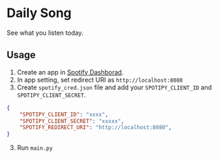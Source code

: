 # Daily Song

See what you listen today. 

## Usage

1. Create an app in [Spotify Dashborad](https://developer.spotify.com/dashboard/).
2. In app setting, set redirect URI as `http://localhost:8080`
3. Create `spotify_cred.json` file and add your `SPOTIPY_CLIENT_ID` and `SPOTIPY_CLIENT_SECRET`. 
```json
{
    "SPOTIPY_CLIENT_ID": "xxxx",
    "SPOTIPY_CLIENT_SECRET": "xxxxx",
    "SPOTIFY_REDIRECT_URI": "http://localhost:8080",
}
```

3. Run `main.py`